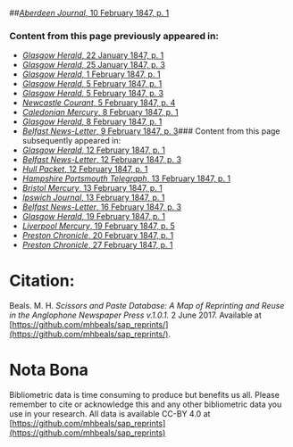 ##[*Aberdeen Journal*, 10 February 1847, p. 1](https://mhbeals.github.io/sap_html/Aberdeen-Journal/Aberdeen-Journal-10-February-1847-p-1)

### Content from this page previously appeared in:
+ [*Glasgow Herald*, 22 January 1847, p. 1](https://mhbeals.github.io/sap_html/Glasgow-Herald/Glasgow-Herald-22-January-1847-p-1)
+ [*Glasgow Herald*, 25 January 1847, p. 3](https://mhbeals.github.io/sap_html/Glasgow-Herald/Glasgow-Herald-25-January-1847-p-3)
+ [*Glasgow Herald*, 1 February 1847, p. 1](https://mhbeals.github.io/sap_html/Glasgow-Herald/Glasgow-Herald-1-February-1847-p-1)
+ [*Glasgow Herald*, 5 February 1847, p. 1](https://mhbeals.github.io/sap_html/Glasgow-Herald/Glasgow-Herald-5-February-1847-p-1)
+ [*Glasgow Herald*, 5 February 1847, p. 3](https://mhbeals.github.io/sap_html/Glasgow-Herald/Glasgow-Herald-5-February-1847-p-3)
+ [*Newcastle Courant*, 5 February 1847, p. 4](https://mhbeals.github.io/sap_html/Newcastle-Courant/Newcastle-Courant-5-February-1847-p-4)
+ [*Caledonian Mercury*, 8 February 1847, p. 1](https://mhbeals.github.io/sap_html/Caledonian-Mercury/Caledonian-Mercury-8-February-1847-p-1)
+ [*Glasgow Herald*, 8 February 1847, p. 1](https://mhbeals.github.io/sap_html/Glasgow-Herald/Glasgow-Herald-8-February-1847-p-1)
+ [*Belfast News-Letter*, 9 February 1847, p. 3](https://mhbeals.github.io/sap_html/Belfast-News-Letter/Belfast-News-Letter-9-February-1847-p-3)### Content from this page subsequently appeared in:
+ [*Glasgow Herald*, 12 February 1847, p. 1](https://mhbeals.github.io/sap_html/Glasgow-Herald/Glasgow-Herald-12-February-1847-p-1)
+ [*Belfast News-Letter*, 12 February 1847, p. 3](https://mhbeals.github.io/sap_html/Belfast-News-Letter/Belfast-News-Letter-12-February-1847-p-3)
+ [*Hull Packet*, 12 February 1847, p. 1](https://mhbeals.github.io/sap_html/Hull-Packet/Hull-Packet-12-February-1847-p-1)
+ [*Hampshire Portsmouth Telegraph*, 13 February 1847, p. 1](https://mhbeals.github.io/sap_html/Hampshire-Portsmouth-Telegraph/Hampshire-Portsmouth-Telegraph-13-February-1847-p-1)
+ [*Bristol Mercury*, 13 February 1847, p. 1](https://mhbeals.github.io/sap_html/Bristol-Mercury/Bristol-Mercury-13-February-1847-p-1)
+ [*Ipswich Journal*, 13 February 1847, p. 1](https://mhbeals.github.io/sap_html/Ipswich-Journal/Ipswich-Journal-13-February-1847-p-1)
+ [*Belfast News-Letter*, 16 February 1847, p. 3](https://mhbeals.github.io/sap_html/Belfast-News-Letter/Belfast-News-Letter-16-February-1847-p-3)
+ [*Glasgow Herald*, 19 February 1847, p. 1](https://mhbeals.github.io/sap_html/Glasgow-Herald/Glasgow-Herald-19-February-1847-p-1)
+ [*Liverpool Mercury*, 19 February 1847, p. 5](https://mhbeals.github.io/sap_html/Liverpool-Mercury/Liverpool-Mercury-19-February-1847-p-5)
+ [*Preston Chronicle*, 20 February 1847, p. 1](https://mhbeals.github.io/sap_html/Preston-Chronicle/Preston-Chronicle-20-February-1847-p-1)
+ [*Preston Chronicle*, 27 February 1847, p. 1](https://mhbeals.github.io/sap_html/Preston-Chronicle/Preston-Chronicle-27-February-1847-p-1)
                    
# Citation: 

Beals. M. H. *Scissors and Paste Database: A Map of Reprinting and Reuse in the Anglophone Newspaper Press v.1.0.1.* 2 June 2017. Available at [https://github.com/mhbeals/sap_reprints/](https://github.com/mhbeals/sap_reprints/). 
                    
# Nota Bona

Bibliometric data is time consuming to produce but benefits us all. Please remember to cite or acknowledge this and any other bibliometric data you use in your research. All data is available CC-BY 4.0 at [https://github.com/mhbeals/sap_reprints](https://github.com/mhbeals/sap_reprints)